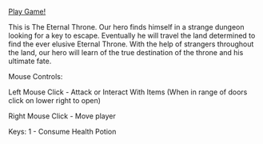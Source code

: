 [Play Game!](./game.html)

This is The Eternal Throne. Our hero finds himself in a strange dungeon looking for a key to escape. Eventually he will travel the land determined to find the ever elusive Eternal Throne. With the help of strangers throughout the land, our hero will learn of the true destination of the throne and his ultimate fate.

Mouse Controls:

Left Mouse Click - Attack or Interact With Items (When in range of doors click on lower right to open)

Right Mouse Click - Move player

Keys:
1 - Consume Health Potion
